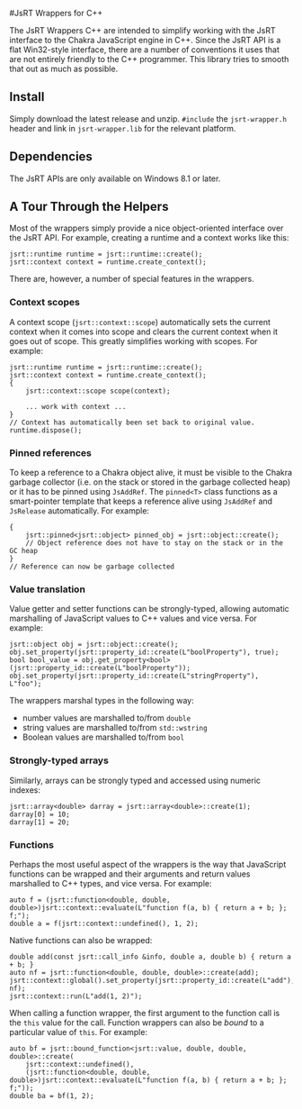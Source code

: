 #JsRT Wrappers for C++

The JsRT Wrappers C++ are intended to simplify working with the JsRT interface to the Chakra JavaScript engine in C++. Since the JsRT API is a flat Win32-style interface, there are a number of conventions it uses that are not entirely friendly to the C++ programmer. This library tries to smooth that out as much as possible.

## Install

Simply download the latest release and unzip. `#include` the `jsrt-wrapper.h` header and link in `jsrt-wrapper.lib` for the relevant platform.

## Dependencies

The JsRT APIs are only available on Windows 8.1 or later.

## A Tour Through the Helpers

Most of the wrappers simply provide a nice object-oriented interface over the JsRT API. For example, creating a runtime and a context works like this:

	jsrt::runtime runtime = jsrt::runtime::create();
	jsrt::context context = runtime.create_context();
	
There are, however, a number of special features in the wrappers.

### Context scopes

A context scope (`jsrt::context::scope`) automatically sets the current context when it comes into scope and clears the current context when it goes out of scope. This greatly simplifies working with scopes. For example:

	jsrt::runtime runtime = jsrt::runtime::create();
	jsrt::context context = runtime.create_context();
	{
		jsrt::context::scope scope(context);
		
		... work with context ...
	}
	// Context has automatically been set back to original value.
	runtime.dispose();

### Pinned references

To keep a reference to a Chakra object alive, it must be visible to the Chakra garbage collector (i.e. on the stack or stored in the garbage collected heap) or it has to be pinned using `JsAddRef`. The `pinned<T>` class functions as a smart-pointer template that keeps a reference alive using `JsAddRef` and `JsRelease` automatically. For example:

	{
		jsrt::pinned<jsrt::object> pinned_obj = jsrt::object::create();
		// Object reference does not have to stay on the stack or in the GC heap
	}
	// Reference can now be garbage collected
	
### Value translation

Value getter and setter functions can be strongly-typed, allowing automatic marshalling of JavaScript values to C++ values and vice versa. For example:

	jsrt::object obj = jsrt::object::create();
	obj.set_property(jsrt::property_id::create(L"boolProperty"), true);
	bool bool_value = obj.get_property<bool>(jsrt::property_id::create(L"boolProperty"));
	obj.set_property(jsrt::property_id::create(L"stringProperty"), L"foo");

The wrappers marshal types in the following way:

* number values are marshalled to/from `double`
* string values are marshalled to/from `std::wstring`
* Boolean values are marshalled to/from `bool`

### Strongly-typed arrays

Similarly, arrays can be strongly typed and accessed using numeric indexes:

	jsrt::array<double> darray = jsrt::array<double>::create(1);
	darray[0] = 10;
	darray[1] = 20;

### Functions

Perhaps the most useful aspect of the wrappers is the way that JavaScript functions can be wrapped and their arguments and return values marshalled to C++ types, and vice versa. For example:

	auto f = (jsrt::function<double, double, double>)jsrt::context::evaluate(L"function f(a, b) { return a + b; }; f;");
	double a = f(jsrt::context::undefined(), 1, 2);

Native functions can also be wrapped:

	double add(const jsrt::call_info &info, double a, double b) { return a + b; }
	auto nf = jsrt::function<double, double, double>::create(add);
	jsrt::context::global().set_property(jsrt::property_id::create(L"add"), nf);
	jsrt::context::run(L"add(1, 2)");

When calling a function wrapper, the first argument to the function call is the `this` value for the call. Function wrappers can also be _bound_ to a particular value of `this`. For example:

	auto bf = jsrt::bound_function<jsrt::value, double, double, double>::create(
		jsrt::context::undefined(),
		(jsrt::function<double, double, double>)jsrt::context::evaluate(L"function f(a, b) { return a + b; }; f;"));
	double ba = bf(1, 2);
